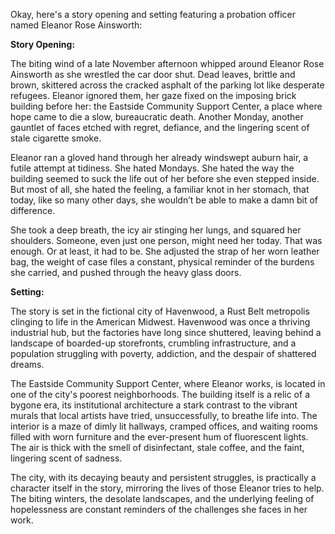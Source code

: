 Okay, here's a story opening and setting featuring a probation officer named Eleanor Rose Ainsworth:

**Story Opening:**

The biting wind of a late November afternoon whipped around Eleanor Rose Ainsworth as she wrestled the car door shut. Dead leaves, brittle and brown, skittered across the cracked asphalt of the parking lot like desperate refugees. Eleanor ignored them, her gaze fixed on the imposing brick building before her: the Eastside Community Support Center, a place where hope came to die a slow, bureaucratic death. Another Monday, another gauntlet of faces etched with regret, defiance, and the lingering scent of stale cigarette smoke.

Eleanor ran a gloved hand through her already windswept auburn hair, a futile attempt at tidiness. She hated Mondays. She hated the way the building seemed to suck the life out of her before she even stepped inside. But most of all, she hated the feeling, a familiar knot in her stomach, that today, like so many other days, she wouldn’t be able to make a damn bit of difference.

She took a deep breath, the icy air stinging her lungs, and squared her shoulders. Someone, even just one person, might need her today. That was enough. Or at least, it had to be. She adjusted the strap of her worn leather bag, the weight of case files a constant, physical reminder of the burdens she carried, and pushed through the heavy glass doors.

**Setting:**

The story is set in the fictional city of Havenwood, a Rust Belt metropolis clinging to life in the American Midwest. Havenwood was once a thriving industrial hub, but the factories have long since shuttered, leaving behind a landscape of boarded-up storefronts, crumbling infrastructure, and a population struggling with poverty, addiction, and the despair of shattered dreams.

The Eastside Community Support Center, where Eleanor works, is located in one of the city's poorest neighborhoods. The building itself is a relic of a bygone era, its institutional architecture a stark contrast to the vibrant murals that local artists have tried, unsuccessfully, to breathe life into. The interior is a maze of dimly lit hallways, cramped offices, and waiting rooms filled with worn furniture and the ever-present hum of fluorescent lights. The air is thick with the smell of disinfectant, stale coffee, and the faint, lingering scent of sadness.

The city, with its decaying beauty and persistent struggles, is practically a character itself in the story, mirroring the lives of those Eleanor tries to help. The biting winters, the desolate landscapes, and the underlying feeling of hopelessness are constant reminders of the challenges she faces in her work.
